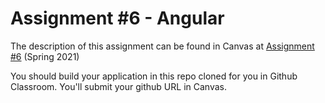 # Assignment #6 - Angular

The description of this assignment can be found in Canvas at [Assignment #6](https://canvas.harvard.edu/courses/81399/assignments/440350) (Spring 2021)

You should build your application in this repo cloned for you in Github Classroom. You'll submit your github URL in Canvas.
